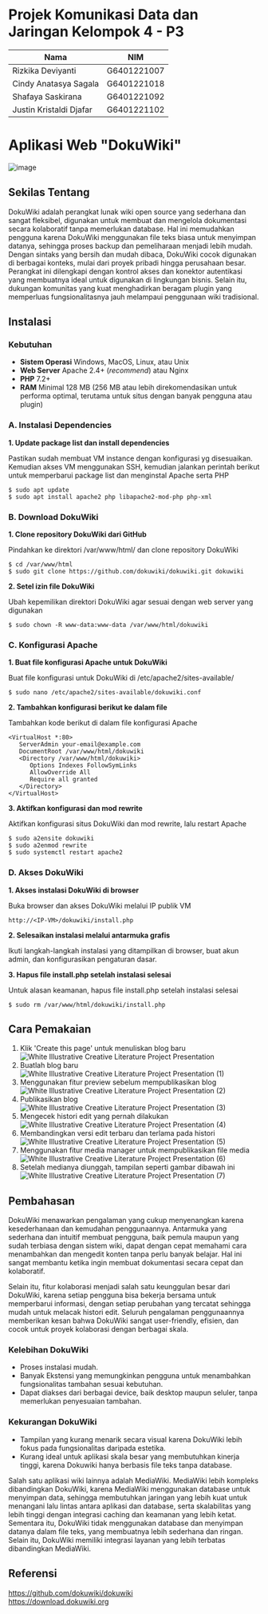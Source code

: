 # Projek Komunikasi Data dan Jaringan Kelompok 4 - P3
|        Nama                  |     NIM      | 
|------------------------------|--------------|
| Rizkika Deviyanti            | G6401221007  | 
| Cindy Anatasya Sagala        | G6401221018  | 
| Shafaya Saskirana            | G6401221092  | 
| Justin Kristaldi Djafar      | G6401221102  | 

# Aplikasi Web "DokuWiki"
![image](https://github.com/user-attachments/assets/7de9be5b-474d-4176-a43d-740b803a9434)

## Sekilas Tentang
DokuWiki adalah perangkat lunak wiki open source yang sederhana dan sangat fleksibel, digunakan untuk membuat dan mengelola dokumentasi secara kolaboratif tanpa memerlukan database. Hal ini memudahkan pengguna karena DokuWiki menggunakan file teks biasa untuk menyimpan datanya, sehingga proses backup dan pemeliharaan menjadi lebih mudah. Dengan sintaks yang bersih dan mudah dibaca, DokuWiki cocok digunakan di berbagai konteks, mulai dari proyek pribadi hingga perusahaan besar. Perangkat ini dilengkapi dengan kontrol akses dan konektor autentikasi yang membuatnya ideal untuk digunakan di lingkungan bisnis. Selain itu, dukungan komunitas yang kuat menghadirkan beragam plugin yang memperluas fungsionalitasnya jauh melampaui penggunaan wiki tradisional.

## Instalasi
### Kebutuhan
- **Sistem Operasi**
Windows, MacOS, Linux, atau Unix
- **Web Server**
Apache 2.4+ (_recommend_) atau Nginx
- **PHP**
7.2+
- **RAM**
Minimal 128 MB (256 MB atau lebih direkomendasikan untuk performa optimal, terutama untuk situs dengan banyak pengguna atau plugin)

### A. Instalasi Dependencies
**1. Update package list dan install dependencies**

Pastikan sudah membuat VM instance dengan konfigurasi yg disesuaikan. Kemudian akses VM menggunakan SSH, kemudian jalankan perintah berikut untuk memperbarui package list dan menginstal Apache serta PHP
```
$ sudo apt update
$ sudo apt install apache2 php libapache2-mod-php php-xml
```
### B. Download DokuWiki
**1. Clone repository DokuWiki dari GitHub**

Pindahkan ke direktori /var/www/html/ dan clone repository DokuWiki
```
$ cd /var/www/html
$ sudo git clone https://github.com/dokuwiki/dokuwiki.git dokuwiki
```
**2. Setel izin file DokuWiki**

Ubah kepemilikan direktori DokuWiki agar sesuai dengan web server yang digunakan
```
$ sudo chown -R www-data:www-data /var/www/html/dokuwiki
```
### C. Konfigurasi Apache
**1. Buat file konfigurasi Apache untuk DokuWiki**

Buat file konfigurasi untuk DokuWiki di /etc/apache2/sites-available/
```
$ sudo nano /etc/apache2/sites-available/dokuwiki.conf
```
**2. Tambahkan konfigurasi berikut ke dalam file**

Tambahkan kode berikut di dalam file konfigurasi Apache
```
<VirtualHost *:80>
   ServerAdmin your-email@example.com
   DocumentRoot /var/www/html/dokuwiki
   <Directory /var/www/html/dokuwiki>
      Options Indexes FollowSymLinks
      AllowOverride All
      Require all granted
   </Directory>
</VirtualHost>
```
**3. Aktifkan konfigurasi dan mod rewrite**

Aktifkan konfigurasi situs DokuWiki dan mod rewrite, lalu restart Apache
```
$ sudo a2ensite dokuwiki
$ sudo a2enmod rewrite
$ sudo systemctl restart apache2
```
### D. Akses DokuWiki
**1. Akses instalasi DokuWiki di browser**

Buka browser dan akses DokuWiki melalui IP publik VM
```
http://<IP-VM>/dokuwiki/install.php
```
**2. Selesaikan instalasi melalui antarmuka grafis**

Ikuti langkah-langkah instalasi yang ditampilkan di browser, buat akun admin, dan konfigurasikan pengaturan dasar.

**3. Hapus file install.php setelah instalasi selesai**

Untuk alasan keamanan, hapus file install.php setelah instalasi selesai
```
$ sudo rm /var/www/html/dokuwiki/install.php
```
## Cara Pemakaian
1. Klik 'Create this page' untuk menuliskan blog baru
![White Illustrative Creative Literature Project Presentation](https://github.com/user-attachments/assets/24dd8c9d-83ec-4377-8af3-ab7760bc727b)
2. Buatlah blog baru
![White Illustrative Creative Literature Project Presentation (1)](https://github.com/user-attachments/assets/ceb2cd61-81dc-4a99-bc77-2d6b98e597b3)
3. Menggunakan fitur preview sebelum mempublikasikan blog
![White Illustrative Creative Literature Project Presentation (2)](https://github.com/user-attachments/assets/e2f9afc4-98ec-49c8-80ee-0e5b5e395c49)
4. Publikasikan blog
![White Illustrative Creative Literature Project Presentation (3)](https://github.com/user-attachments/assets/6f2aac73-9b69-4b4e-a3ec-e77d430dc1c3)
5. Mengecek histori edit yang pernah dilakukan
![White Illustrative Creative Literature Project Presentation (4)](https://github.com/user-attachments/assets/4820676e-4ace-42bd-a9d3-c4f1c7bf2a69)
6. Membandingkan versi edit terbaru dan terlama pada histori
![White Illustrative Creative Literature Project Presentation (5)](https://github.com/user-attachments/assets/b2f407b9-8a7d-47ea-a7e9-eea604a81adf)
7. Menggunakan fitur media manager untuk mempublikasikan file media
![White Illustrative Creative Literature Project Presentation (6)](https://github.com/user-attachments/assets/339250f4-2cfe-474f-9536-c905f87ac349)
8. Setelah medianya diunggah, tampilan seperti gambar dibawah ini
![White Illustrative Creative Literature Project Presentation (7)](https://github.com/user-attachments/assets/172a371a-bcaf-42d3-8ac7-74c36ce163b5)

## Pembahasan
DokuWiki menawarkan pengalaman yang cukup menyenangkan karena kesederhanaan dan kemudahan penggunaannya. Antarmuka yang sederhana dan intuitif membuat pengguna, baik pemula maupun yang sudah terbiasa dengan sistem wiki, dapat dengan cepat memahami cara menambahkan dan mengedit konten tanpa perlu banyak belajar. Hal ini sangat membantu ketika ingin membuat dokumentasi secara cepat dan kolaboratif. 

Selain itu, fitur kolaborasi menjadi salah satu keunggulan besar dari DokuWiki, karena setiap pengguna bisa bekerja bersama untuk memperbarui informasi, dengan setiap perubahan yang tercatat sehingga mudah untuk melacak histori edit. Seluruh pengalaman penggunaannya memberikan kesan bahwa DokuWiki sangat user-friendly, efisien, dan cocok untuk proyek kolaborasi dengan berbagai skala.

### Kelebihan DokuWiki
- Proses instalasi mudah. <br>
- Banyak Ekstensi yang memungkinkan pengguna untuk menambahkan fungsionalitas tambahan sesuai kebutuhan. <br>
- Dapat diakses dari berbagai device, baik desktop maupun seluler, tanpa memerlukan penyesuaian tambahan. <br>

### Kekurangan DokuWiki
- Tampilan yang kurang menarik secara visual karena DokuWiki lebih fokus pada fungsionalitas daripada estetika. <br>
- Kurang ideal untuk aplikasi skala besar yang membutuhkan kinerja tinggi, karena Dokuwiki hanya berbasis file teks tanpa database. <br>

Salah satu aplikasi wiki lainnya adalah MediaWiki. MediaWiki lebih kompleks dibandingkan DokuWiki, karena MediaWiki menggunakan database untuk menyimpan data, sehingga membutuhkan jaringan yang lebih kuat untuk menangani lalu lintas antara aplikasi dan database, serta skalabilitas yang lebih tinggi dengan integrasi caching dan keamanan yang lebih ketat. Sementara itu, DokuWiki tidak menggunakan database dan menyimpan datanya dalam file teks, yang membuatnya lebih sederhana dan ringan. Selain itu, DokuWiki memiliki integrasi layanan yang lebih terbatas dibandingkan MediaWiki.

## Referensi
https://github.com/dokuwiki/dokuwiki <br>
https://download.dokuwiki.org
